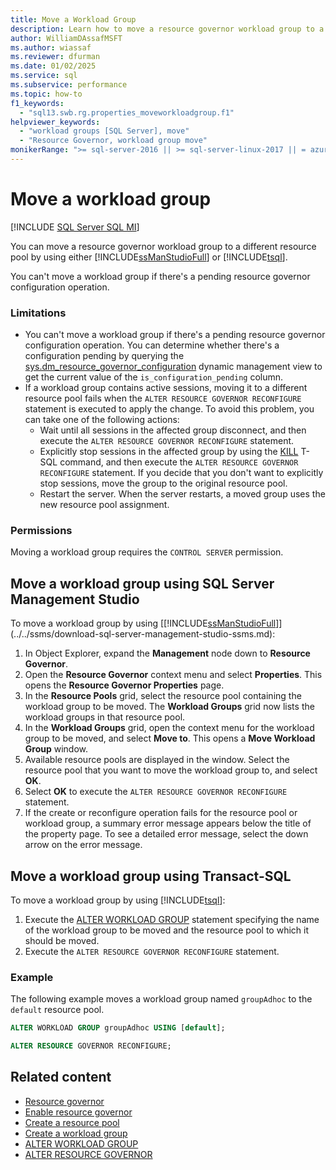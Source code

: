 ```yaml
---
title: Move a Workload Group
description: Learn how to move a resource governor workload group to a different resource pool by using either SQL Server Management Studio or Transact-SQL.
author: WilliamDAssafMSFT
ms.author: wiassaf
ms.reviewer: dfurman
ms.date: 01/02/2025
ms.service: sql
ms.subservice: performance
ms.topic: how-to
f1_keywords:
  - "sql13.swb.rg.properties_moveworkloadgroup.f1"
helpviewer_keywords:
  - "workload groups [SQL Server], move"
  - "Resource Governor, workload group move"
monikerRange: ">= sql-server-2016 || >= sql-server-linux-2017 || = azuresqldb-mi-current"
---
```


# Move a workload group

[!INCLUDE [SQL Server SQL MI](../../includes/applies-to-version/sql-asdbmi.md)]

You can move a resource governor workload group to a different resource pool by using either [!INCLUDE[ssManStudioFull](../../includes/ssmanstudiofull-md.md)] or [!INCLUDE[tsql](../../includes/tsql-md.md)].

You can't move a workload group if there's a pending resource governor configuration operation.

<a id="LimitationsRestrictions"></a>

### Limitations

- You can't move a workload group if there's a pending resource governor configuration operation. You can determine whether there's a configuration pending by querying the [sys.dm_resource_governor_configuration](../system-dynamic-management-views/sys-dm-resource-governor-configuration-transact-sql.md) dynamic management view to get the current value of the `is_configuration_pending` column.
- If a workload group contains active sessions, moving it to a different resource pool fails when the `ALTER RESOURCE GOVERNOR RECONFIGURE` statement is executed to apply the change. To avoid this problem, you can take one of the following actions:
  - Wait until all sessions in the affected group disconnect, and then execute the `ALTER RESOURCE GOVERNOR RECONFIGURE` statement.
  - Explicitly stop sessions in the affected group by using the [KILL](../../t-sql/language-elements/kill-transact-sql.md) T-SQL command, and then execute the `ALTER RESOURCE GOVERNOR RECONFIGURE` statement. If you decide that you don't want to explicitly stop sessions, move the group to the original resource pool.
  - Restart the server. When the server restarts, a moved group uses the new resource pool assignment.

<a id="Permissions"></a>

### Permissions

Moving a workload group requires the `CONTROL SERVER` permission.

<a id="MoveWGSSMS"></a>

## Move a workload group using SQL Server Management Studio

To move a workload group by using [[!INCLUDE[ssManStudioFull](../../includes/ssmanstudiofull-md.md)]](../../ssms/download-sql-server-management-studio-ssms.md):

1. In Object Explorer, expand the **Management** node down to **Resource Governor**.
1. Open the **Resource Governor** context menu and select **Properties**. This opens the **Resource Governor Properties** page.
1. In the **Resource Pools** grid, select the resource pool containing the workload group to be moved. The **Workload Groups** grid now lists the workload groups in that resource pool.
1. In the **Workload Groups** grid, open the context menu for the workload group to be moved, and select **Move to**. This opens a **Move Workload Group** window.
1. Available resource pools are displayed in the window. Select the resource pool that you want to move the workload group to, and select **OK**.
1. Select **OK** to execute the `ALTER RESOURCE GOVERNOR RECONFIGURE` statement.
1. If the create or reconfigure operation fails for the resource pool or workload group, a summary error message appears below the title of the property page. To see a detailed error message, select the down arrow on the error message.

<a id="MoveWGTSQL"></a>

## Move a workload group using Transact-SQL

To move a workload group by using [!INCLUDE[tsql](../../includes/tsql-md.md)]:

1. Execute the [ALTER WORKLOAD GROUP](../../t-sql/statements/alter-workload-group-transact-sql.md) statement specifying the name of the workload group to be moved and the resource pool to which it should be moved.
1. Execute the `ALTER RESOURCE GOVERNOR RECONFIGURE` statement.

### Example

The following example moves a workload group named `groupAdhoc` to the `default` resource pool.

```sql
ALTER WORKLOAD GROUP groupAdhoc USING [default];

ALTER RESOURCE GOVERNOR RECONFIGURE;
```

## Related content

- [Resource governor](resource-governor.md)
- [Enable resource governor](enable-resource-governor.md)
- [Create a resource pool](create-a-resource-pool.md)
- [Create a workload group](create-a-workload-group.md)
- [ALTER WORKLOAD GROUP](../../t-sql/statements/alter-workload-group-transact-sql.md)
- [ALTER RESOURCE GOVERNOR](../../t-sql/statements/alter-resource-governor-transact-sql.md)
